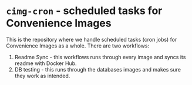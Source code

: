 # `cimg-cron` - scheduled tasks for Convenience Images

This is the repository where we handle scheduled tasks (cron jobs) for Convenience Images as a whole.
There are two workflows:

1. Readme Sync - this workflows runs through every image and syncs its readme with Docker Hub.
2. DB testing - this runs through the databases images and makes sure they work as intended.

